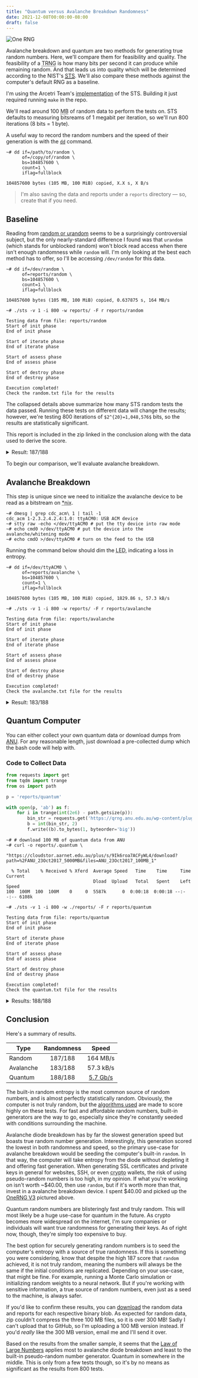 ```yaml
---
title: "Quantum versus Avalanche Breakdown Randomness"
date: 2021-12-08T00:00:00-08:00
draft: false
---
```


![One RNG](/photos/onerng.webp)

Avalanche breakdown and quantum are two methods for generating true random numbers. Here, we'll compare them for feasibility and quality. The feasibility of a <abbr title="True Random Number Generator">TRNG</abbr> is how many bits per second it can produce while remaining random. And that leads us into quality which will be determined according to the NIST's [<abbr title="Statistical Test Suite">STS</abbr>](https://www.nist.gov/publications/statistical-test-suite-random-and-pseudorandom-number-generators-cryptographic). We'll also compare these methods against the computer's default RNG as a baseline.

I'm using the Arcetri Team's [implementation](https://github.com/arcetri/sts) of the STS. Building it just required running `make` in the repo.

We'll read around 100 <abbr title="Megabyte">MB</abbr> of random data to perform the tests on. STS defaults to measuring bitsreams of 1 megabit per iteration, so we'll run 800 iterations (8 bits = 1 byte).

A useful way to record the random numbers and the speed of their generation is with the [`dd`](<https://wikipedia.org/wiki/Dd_(Unix)>) command.

```shell
~# dd if=/path/to/random \
      of=/copy/of/random \
      bs=104857600 \
      count=1 \
      iflag=fullblock

104857600 bytes (105 MB, 100 MiB) copied, X.X s, X B/s
```

> I'm also saving the data and reports under a `reports` directory — so, create that if you need.

## Baseline

Reading from [random or urandom](https://linuxhint.com/dev_random_vs_dev_urandom/) seems to be a surprisingly controversial subject, but the only nearly-standard difference I found was that `urandom` (which stands for unblocked random) won't block read access when there isn't enough randomness while `random` will. I'm only looking at the best each method has to offer, so I'll be accessing `/dev/random` for this data.

```shell
~# dd if=/dev/random \
      of=reports/random \
      bs=104857600 \
      count=1 \
      iflag=fullblock

104857600 bytes (105 MB, 100 MiB) copied, 0.637875 s, 164 MB/s

~# ./sts -v 1 -i 800 -w reports/ -F r reports/random

Testing data from file: reports/random
Start of init phase
End of init phase

Start of iterate phase
End of iterate phase

Start of assess phase
End of assess phase

Start of destroy phase
End of destroy phase

Execution completed!
Check the random.txt file for the results
```

The collapsed details above summarize how many STS random tests the data passed. Running these tests on different data will change the results; however, we're testing 800 iterations of `$2^{20}=1,048,576$` bits, so the results are statistically significant.

This report is included in the zip linked in the conclusion along with the data used to derive the score.

<details>

<summary>Result: 187/188</summary>

A total of 188 tests (some of the 15 tests actually consist of multiple sub-tests) were conducted to evaluate the randomness of 800 bitstreams of 1048576 bits from:

    reports/random

---

The numerous empirical results of these tests were then interpreted with an examination of the proportion of sequences that pass a statistical test (proportion analysis) and the distribution of p-values to check for uniformity (uniformity analysis). The results were the following:

    187/188 tests passed successfully both the analyses.
    1/188 tests did not pass successfully both the analyses.

---

Here are the results of the single tests:

- The "Frequency" test passed both the analyses.

- The "Block Frequency" test passed both the analyses.

- The "Cumulative Sums" (forward) test passed both the analyses.
  The "Cumulative Sums" (backward) test passed both the analyses.

- The "Runs" test passed both the analyses.

- The "Longest Run of Ones" test passed both the analyses.

- The "Binary Matrix Rank" test passed both the analyses.

- The "Discrete Fourier Transform" test passed both the analyses.

- 147/148 of the "Non-overlapping Template Matching" tests passed both the analyses.
  1/148 of the "Non-overlapping Template Matching" tests FAILED the proportion analysis.

- The "Overlapping Template Matching" test passed both the analyses.

- The "Maurer's Universal Statistical" test passed both the analyses.

- The "Approximate Entropy" test passed both the analyses.

- 8/8 of the "Random Excursions" tests passed both the analyses.

- 18/18 of the "Random Excursions Variant" tests passed both the analyses.

- The "Serial" (first) test passed both the analyses.
  The "Serial" (second) test passed both the analyses.

- The "Linear Complexity" test passed both the analyses.

---

</details>

To begin our comparison, we'll evaluate avalanche breakdown.

## Avalanche Breakdown

This step is unique since we need to initialize the avalanche device to be read as a bitstream on <abbr title="Unix / Linux">\*nix</abbr>.

```shell
~# dmesg | grep cdc_acm\ 1 | tail -1
cdc_acm 1-2.3.2.4.2.4:1.0: ttyACM0: USB ACM device
~# stty raw -echo </dev/ttyACM0 # put the tty device into raw mode
~# echo cmd0 >/dev/ttyACM0 # put the device into the avalanche/whitening mode
~# echo cmdO >/dev/ttyACM0 # turn on the feed to the USB
```

Running the command below should dim the <abbr title="Light-Emitting Diode">LED</abbr>, indicating a loss in entropy.

```shell
~# dd if=/dev/ttyACM0 \
      of=reports/avalanche \
      bs=104857600 \
      count=1 \
      iflag=fullblock

104857600 bytes (105 MB, 100 MiB) copied, 1829.86 s, 57.3 kB/s

~# ./sts -v 1 -i 800 -w reports/ -F r reports/avalanche

Testing data from file: reports/avalanche
Start of init phase
End of init phase

Start of iterate phase
End of iterate phase

Start of assess phase
End of assess phase

Start of destroy phase
End of destroy phase

Execution completed!
Check the avalanche.txt file for the results
```

<details>

<summary>Result: 183/188</summary>

A total of 188 tests (some of the 15 tests actually consist of multiple sub-tests) were conducted to evaluate the randomness of 800 bitstreams of 1048576 bits from:

    reports/avalanche

---

The numerous empirical results of these tests were then interpreted with an examination of the proportion of sequences that pass a statistical test (proportion analysis) and the distribution of p-values to check for uniformity (uniformity analysis). The results were the following:

    183/188 tests passed successfully both the analyses.
    5/188 tests did not pass successfully both the analyses.

---

Here are the results of the single tests:

- The "Frequency" test passed both the analyses.

- The "Block Frequency" test passed both the analyses.

- The "Cumulative Sums" (forward) test passed both the analyses.
  The "Cumulative Sums" (backward) test passed both the analyses.

- The "Runs" test passed both the analyses.

- The "Longest Run of Ones" test FAILED both the analyses.

- The "Binary Matrix Rank" test passed both the analyses.

- The "Discrete Fourier Transform" test passed both the analyses.

- 146/148 of the "Non-overlapping Template Matching" tests passed both the analyses.
  2/148 of the "Non-overlapping Template Matching" tests FAILED both the analyses.

- The "Overlapping Template Matching" test passed both the analyses.

- The "Maurer's Universal Statistical" test passed both the analyses.

- The "Approximate Entropy" test passed both the analyses.

- 8/8 of the "Random Excursions" tests passed both the analyses.

- 18/18 of the "Random Excursions Variant" tests passed both the analyses.

- The "Serial" (first) test FAILED both the analyses.
  The "Serial" (second) test FAILED both the analyses.

- The "Linear Complexity" test passed both the analyses.

---

</details>

## Quantum Computer

You can either collect your own quantum data or download dumps from [ANU](https://cloudstor.aarnet.edu.au/plus/s/9Ik6roa7ACFyWL4). For any reasonable length, just download a pre-collected dump which the bash code will help with.

### Code to Collect Data

```python
from requests import get
from tqdm import trange
from os import path

p = 'reports/quantum'

with open(p, 'ab') as f:
    for i in trange(int(2e6) - path.getsize(p)):
        bin_str = requests.get('https://qrng.anu.edu.au/wp-content/plugins/colours-plugin/get_one_binary.php').text
        b = int(bin_str, 2)
        f.write((b).to_bytes(1, byteorder='big'))
```

```shell
~# # download 100 MB of quantum data from ANU
~# curl -o reports/.quantum \
        "https://cloudstor.aarnet.edu.au/plus/s/9Ik6roa7ACFyWL4/download?path=%2FANU_23Oct2017_5000MB&files=ANU_23Oct2017_100MB_1"

  % Total    % Received % Xferd  Average Speed   Time    Time     Time  Current
                                 Dload  Upload   Total   Spent    Left  Speed
100  100M  100  100M    0     0  5587k      0  0:00:18  0:00:18 --:--:-- 6108k

~# ./sts -v 1 -i 800 -w ./reports/ -F r reports/quantum

Testing data from file: reports/quantum
Start of init phase
End of init phase

Start of iterate phase
End of iterate phase

Start of assess phase
End of assess phase

Start of destroy phase
End of destroy phase

Execution completed!
Check the quantum.txt file for the results
```

<details>

<summary>Results: 188/188</summary>

A total of 188 tests (some of the 15 tests actually consist of multiple sub-tests) were conducted to evaluate the randomness of 800 bitstreams of 1048576 bits from:

    reports/quantum

---

The numerous empirical results of these tests were then interpreted with an examination of the proportion of sequences that pass a statistical test (proportion analysis) and the distribution of p-values to check for uniformity (uniformity analysis). The results were the following:

    188/188 tests passed successfully both the analyses.
    0/188 tests did not pass successfully both the analyses.

---

Here are the results of the single tests:

- The "Frequency" test passed both the analyses.

- The "Block Frequency" test passed both the analyses.

- The "Cumulative Sums" (forward) test passed both the analyses.
  The "Cumulative Sums" (backward) test passed both the analyses.

- The "Runs" test passed both the analyses.

- The "Longest Run of Ones" test passed both the analyses.

- The "Binary Matrix Rank" test passed both the analyses.

- The "Discrete Fourier Transform" test passed both the analyses.

- 148/148 of the "Non-overlapping Template Matching" tests passed both the analyses.

- The "Overlapping Template Matching" test passed both the analyses.

- The "Maurer's Universal Statistical" test passed both the analyses.

- The "Approximate Entropy" test passed both the analyses.

- 8/8 of the "Random Excursions" tests passed both the analyses.

- 18/18 of the "Random Excursions Variant" tests passed both the analyses.

- The "Serial" (first) test passed both the analyses.
  The "Serial" (second) test passed both the analyses.

- The "Linear Complexity" test passed both the analyses.

---

</details>

## Conclusion

Here's a summary of results.

| Type      | Randomness |                      Speed                       |
| --------- | :--------: | :----------------------------------------------: |
| Random    |  187/188   |                     164 MB/s                     |
| Avalanche |  183/188   |                    57.3 kB/s                     |
| Quantum   |  188/188   | [5.7 Gb/s](https://qrng.anu.edu.au/contact/faq/) |

The built-in random entropy is the most common source of random numbers, and is almost perfectly statistically random. Obviously, the computer is not truly random, but the [algorithms used](https://unix.stackexchange.com/a/324210) are made to score highly on these tests. For fast and affordable random numbers, built-in generators are the way to go, especially since they're constantly seeded with conditions surrounding the machine.

Avalanche diode breakdown has by far the slowest generation speed but boasts true random number generation. Interestingly, this generation scored the lowest in both randomness and speed, so the primary use-case for avalanche breakdown would be seeding the computer's built-in `random`. In that way, the computer will take entropy from the diode without depleting it and offering fast generation. When generating SSL certificates and private keys in general for websites, SSH, or even <abbr title="cryptocurrency">crypto</abbr> wallets, the risk of using pseudo-random numbers is too high, in my opinion. If what you're working on isn't worth ~$40.00, then use `random`, but if it's worth more than that, invest in a avalanche breakdown device. I spent $40.00 and picked up the [OneRNG V3](https://onerng.info/) pictured above.

Quantum random numbers are blisteringly fast and truly random. This will most likely be a huge use-case for quantum in the future. As crypto becomes more widespread on the internet, I'm sure companies or individuals will want true randomness for generating their keys. As of right now, though, they're simply too expensive to buy.

The best option for securely generating random numbers is to seed the computer's entropy with a source of true randomness. If this is something you were considering, know that despite the high 187 score that `random` achieved, it is not truly random, meaning the numbers will always be the same if the initial conditions are replicated. Depending on your use-case, that might be fine. For example, running a Monte Carlo simulation or initializing random weights to a neural network. But if you're working with sensitive information, a true source of random numbers, even just as a seed to the machine, is always safer.

If you'd like to confirm these results, you can [download](data/randomReports.zip) the random data and reports for each respective binary blob. As expected for random data, zip couldn't compress the three 100 MB files, so it is over 300 MB! Sadly I can't upload that to GitHub, so I'm uploading a 100 MB version instead. If you'd _really_ like the 300 MB version, email me and I'll send it over.

Based on the results from the smaller sample, it seems that the [Law of Large Numbers](https://wikipedia.org/wiki/Law_of_large_numbers) applies most to avalanche diode breakdown and least to the built-in pseudo-random number generator. Quantum in somewhere in the middle. This is only from a few tests though, so it's by no means as significant as the results from 800 tests.
